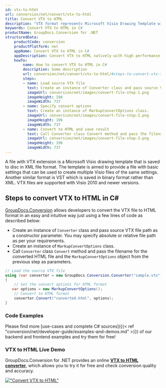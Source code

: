 ```yaml
---
id: vtx-to-html
url: conversion/net/convert/vtx-to-html
title: Convert VTX to HTML
description: "VTX format represents Microsoft Visio Drawing Template with .vtx extension. Learn how to convert VTX to HTML file programmatically in C# language using GroupDocs.Conversion for .NET library."
keywords: Convert VTX to HTML in C#
productName: GroupDocs.Conversion for .NET
structuredData:
    productCode: conversion
    productPlatform: net
    appName: Convert VTX to HTML in C#
    appDescription: Convert VTX to HTML natively with high performance using C# language and server side GroupDocs.Conversion for .NET APIs, without the use of any software like Microsoft or Open Office.
    howTo:
        name: How to convert VTX to HTML in C# 
        description: Some description
        url: conversion/net/convert/vtx-to-html/#steps-to-convert-vtx-to-html-in-c
        steps:
        - name: Load source VTX file 
          text: Create an instance of Converter class and pass source VTX file path as a constructor parameter. You may specify absolute or relative file path as per your requirements. 
          imageUrl: conversion/net/images/convert-file-step-1.png
          imageHeight: 196
          imageWidth: 737
        - name: Specify convert options 
          text: Create an instance of MarkupConvertOptions class.
          imageUrl: conversion/net/images/convert-file-step-2.png
          imageHeight: 196
          imageWidth: 737
        - name: Convert to HTML and save result 
          text: Call Converter class Convert method and pass the filename for the converted HTML file and the MarkupConvertOptions object from the previous step as parameters.
          imageUrl: conversion/net/images/convert-file-step-3.png
          imageHeight: 196
          imageWidth: 737
---
```


A file with VTX extension is a Microsoft Visio drawing template that is saved to disc in XML file format. The template is aimed to provide a file with basic settings that can be used to create multiple Visio files of the same settings. Another similar format is VST which is saved in binary format rather than XML. VTX files are supported with Visio 2010 and newer versions.

## Steps to convert VTX to HTML in C#

[GroupDocs.Conversion](https://products.groupdocs.com/conversion/net) allows developers to convert the VTX file to HTML format in an easy and intuitive way just using a few lines of code as described below:

* Create an instance of `Converter` class and pass source VTX file path as a constructor parameter. You may specify absolute or relative file path as per your requirements. 
* Create an instance of `MarkupConvertOptions` class.
* Call `Converter` class `Convert` method and pass the filename for the converted HTML file and the `MarkupConvertOptions` object from the previous step as parameters.

```csharp
// Load the source VTX file
using (var converter = new GroupDocs.Conversion.Converter("sample.vtx"))
{
    // Set the convert options for HTML format
   var options = new MarkupConvertOptions();
    // Convert to HTML format
    converter.Convert("converted.html", options);
}
```

### Code Examples

Please find more [use-cases and complete C# sources]({{< ref "conversion/net/developer-guide/examples-and-demos.md" >}}) of our backend and frontend examples and try them for free!

### VTX to HTML Live Demo

GroupDocs.Conversion for .NET provides an online [**VTX to HTML converter**](https://products.groupdocs.app/conversion/vtx-to-html), which allows you to try it for free and check conversion quality and accuracy.

[!["Convert VTX to HTML"](conversion/net/images/convert-to-html/convert-vtx-to-html.png)](https://products.groupdocs.app/conversion/vtx-to-html)